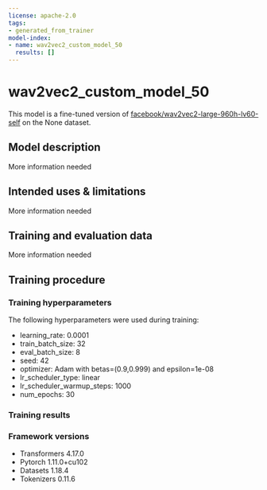 ```yaml
---
license: apache-2.0
tags:
- generated_from_trainer
model-index:
- name: wav2vec2_custom_model_50
  results: []
---
```


<!-- This model card has been generated automatically according to the information the Trainer had access to. You
should probably proofread and complete it, then remove this comment. -->

# wav2vec2_custom_model_50

This model is a fine-tuned version of [facebook/wav2vec2-large-960h-lv60-self](https://huggingface.co/facebook/wav2vec2-large-960h-lv60-self) on the None dataset.

## Model description

More information needed

## Intended uses & limitations

More information needed

## Training and evaluation data

More information needed

## Training procedure

### Training hyperparameters

The following hyperparameters were used during training:
- learning_rate: 0.0001
- train_batch_size: 32
- eval_batch_size: 8
- seed: 42
- optimizer: Adam with betas=(0.9,0.999) and epsilon=1e-08
- lr_scheduler_type: linear
- lr_scheduler_warmup_steps: 1000
- num_epochs: 30

### Training results



### Framework versions

- Transformers 4.17.0
- Pytorch 1.11.0+cu102
- Datasets 1.18.4
- Tokenizers 0.11.6
